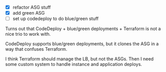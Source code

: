 - [x] refactor ASG stuff
- [x] add green ASG
- [ ] set up codedeploy to do blue/green stuff

Turns out that CodeDeploy + blue/green deployments + Terraform is not a nice trio to work with.

CodeDeploy supports blue/green deployments, but it clones the ASG in a way that confuses Terraform.

I think Terraform should manage the LB, but not the ASGs. Then I need some custom system to handle instance and application deploys.
